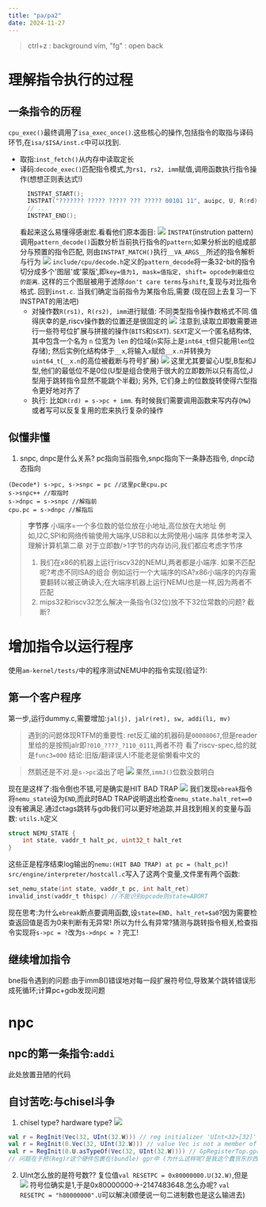 ```yaml
---
title: "pa/pa2"
date: 2024-11-27
---
```


> ctrl+z : background vim, "fg" : open back

# 理解指令执行的过程
## 一条指令的历程 
`cpu_exec()`最终调用了`isa_exec_once()`.这些核心的操作,包括指令的取指与译码环节,在`isa/$ISA/inst.c`中可以找到.
- 取指:`inst_fetch()`从内存中读取定长
- 译码:`decode_exec()`匹配指令模式,为`rs1, rs2, imm`赋值,调用函数执行指令操作(想想正则表达式!)
  ```c
    INSTPAT_START();
    INSTPAT("??????? ????? ????? ??? ????? 00101 11", auipc, U, R(rd) = s->pc + imm);
    // ...
    INSTPAT_END();
  ```
  看起来这么易懂得感谢宏.看看他们原本面目:
    ![](./pa2_fig/INSTPAT.png)
    `INSTPAT`(instrution pattern)调用`pattern_decode()`函数分析当前执行指令的`pattern`;如果分析出的组成部分与预置的指令匹配, 则由`INSTPAT_MATCH()`执行`__VA_ARGS__`所述的指令解析与行为
    ![](./pa2_fig/Decode.png)
    `include/cpu/decode.h`定义的`pattern_decode`将一条32-bit的指令切分成多个'图层'或'蒙版',即`key=值为1, mask=值指定, shift= opcode到最低位的距离`. 这样的三个图层被用于滤除`don't care terms`与`shift`,复现与对比指令格式. 
    回到`inst.c`. 当我们确定当前指令为某指令后,需要 (现在回上去复习一下INSTPAT的用法吧) 
    - 对操作数`R(rs1), R(rs2), imm`进行赋值: 不同类型指令操作数格式不同.值得庆幸的是,riscv操作数的位置还是很固定的
    ![](./pa2_fig/decode_operand.png)
    注意到,读取立即数需要进行一些符号位扩展与拼接的操作(`BITS`和`SEXT`). 
    `SEXT`定义一个匿名结构体,其中包含一个名为 `n` 位宽为 `len` 的位域(`n`实际上是`int64_t`但只能用`len`位存储); 然后实例化结构体于`__x`,将输入`x`赋给`__x.n`并转换为`uint64_t`(`__x.n`的高位被截断与符号扩展)
    ![](./pa2_fig/BITSSEXT.png)
    这里尤其要留心U型,B型和J型,他们的最低位不是0位(U型是组合使用于很大的立即数所以只有高位,J型用于跳转指令显然不能跳个半截); 另外, 它们身上的位数旋转使得六型指令更好地对齐了
    - 执行: 比如`R(rd) = s->pc + imm`. 有时候我们需要调用函数来写内存(`Mw`)或者写可以反复复用的宏来执行复杂的操作

## 似懂非懂
1. snpc, dnpc是什么关系?
pc指向当前指令,snpc指向下一条静态指令, dnpc动态指向
```
(Decode*) s->pc, s->snpc = pc //这里pc是cpu.pc
s->snpc++ //取指时
s->dnpc = s->snpc //解指前
cpu.pc = s->dnpc //解指后
```


> **字节序**
> 小端序=一个多位数的低位放在小地址,高位放在大地址
> 例如,I2C,SPI和网络传输使用大端序,USB和以太网使用小端序
> 具体参考深入理解计算机第二章
> 对于立即数/>1字节的内存访问,我们都应考虑字节序
> 1. 我们在x86的机器上运行riscv32的NEMU,两者都是小端序. 如果不匹配呢?考虑不同ISA的组合
> 例如运行一个大端序的ISA?x86小端序的内存需要翻转以被正确读入;在大端序机器上运行NEMU也是一样,因为两者不匹配
> 2. mips32和riscv32怎么解决一条指令(32位)放不下32位常数的问题?
>  截断?

# 增加指令以运行程序
使用`am-kernel/tests/`中的程序测试NEMU中的指令实现(验证?):
## 第一个客户程序
第一步,运行dummy.c,需要增加:`jal(j), jalr(ret), sw, addi(li, mv)`

> 遇到的问题体现RTFM的重要性:
> ret反汇编的机器码是`00008067`,但是reader里给的是按照jalr即`?010_????_?110_0111`,两者不符
> 看了riscv-spec,给的就是`func3=000`
> 结论:旧版/翻译误人!不能老是偷懒看中文的

> 然鹅还是不对.是`s->pc`溢出了吧
> ![](./pa2_fig/overflowAt8000_0028.png)
> 果然,`immJ()`位数没数明白

现在是这样了:指令倒也不错,可是确实是HIT BAD TRAP
![](./pa2_fig/JALfixedNoROT1.png)
我们发现`ebreak`指令将`nemu_state`设为`END`,而此时BAD TRAP说明退出检查`nemu_state.halt_ret==0`没有被满足.通过ctags跳转与gdb我们可以更好地追踪,并且找到相关的变量与函数:
`utils.h`定义
```c
struct NEMU_STATE {
	int state, vaddr_t halt_pc, uint32_t halt_ret
}
```
这些正是程序结束log输出的`nemu:(HIT BAD TRAP) at pc = (halt_pc)`!
`src/engine/interpreter/hostcall.c`写入了这两个变量,文件里有两个函数:
```c
set_nemu_state(int state, vaddr_t pc, int halt_ret)
invalid_inst(vaddr_t thispc) //不能识别opcode则state=ABORT
```
现在思考:为什么`ebreak`断点要调用函数,设`state=END, halt_ret=$a0`?因为需要检查返回值是否为0来判断有无异常!
所以为什么有异常?猜测与跳转指令相关,检查指令实现将`s->pc = ?`改为`s->dnpc = ?`
完工!
## 继续增加指令
bne指令遇到的问题:由于immB()错误地对每一段扩展符号位,导致某个跳转错误形成死循环;计算pc+gdb发现问题

# npc
## npc的第一条指令:`addi`
此处放置丑陋的代码
## 自讨苦吃:与chisel斗争
1. chisel type? hardware type? 
  ![](./pa2_fig/gprVec.png)
  ```scala
  val r = RegInit(Vec(32, UInt(32.W))) // reg initializer 'UInt<32>[32]' must be hardware, not a bare Chisel type
  val r = RegInit(0.Vec(32, UInt(32.W))) // value Vec is not a member of Int
  val r = RegInit(0.U.asTypeOf(Vec(32, UInt(32.W)))) // GpRegisterTop.gpr_r: Reg[UInt<32>[32]]' must be a Chisel type, not hardware
  // 问题在于把(Reg)r这个硬件包裹在(bundle) gpr中 (为什么这样呢?是我这个蠢货东抄西抄)
  ```
2. UInt怎么放的是符号数??
   复位值`val RESETPC = 0x80000000.U(32.W)`,但是
  ![](./pa2_fig/uintRESETPC.png)
  符号位确实是1,于是0x80000000$\rightarrow$-2147483648.怎么办呢? `val RESETPC = "h80000000".U`可以解决(顺便说一句二进制数也是这么输进去)
